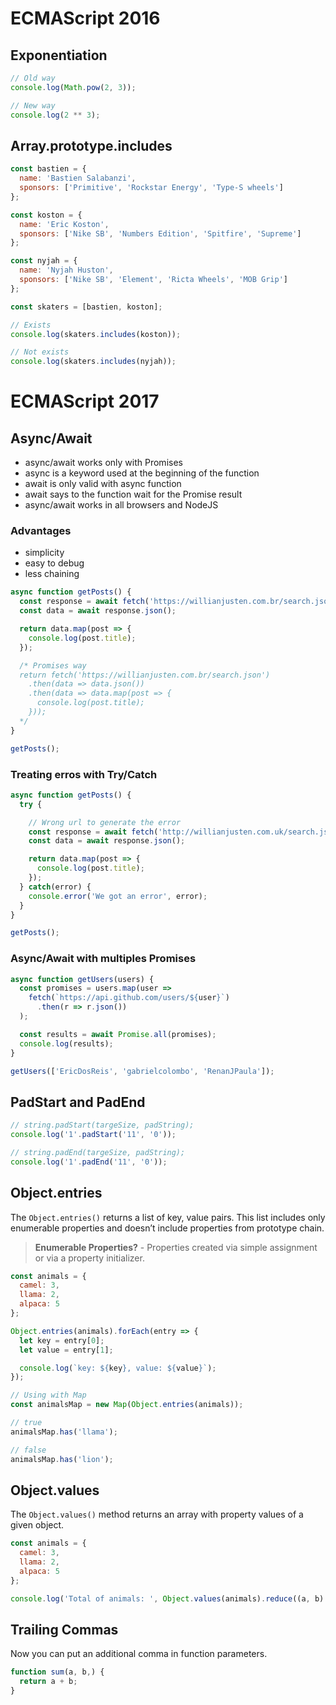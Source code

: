 # ECMAScript 2016

## Exponentiation

```js
// Old way
console.log(Math.pow(2, 3));

// New way
console.log(2 ** 3);
```

## Array.prototype.includes

```js
const bastien = {
  name: 'Bastien Salabanzi',
  sponsors: ['Primitive', 'Rockstar Energy', 'Type-S wheels']
};

const koston = {
  name: 'Eric Koston',
  sponsors: ['Nike SB', 'Numbers Edition', 'Spitfire', 'Supreme']
};

const nyjah = {
  name: 'Nyjah Huston',
  sponsors: ['Nike SB', 'Element', 'Ricta Wheels', 'MOB Grip']
};

const skaters = [bastien, koston];

// Exists
console.log(skaters.includes(koston));

// Not exists
console.log(skaters.includes(nyjah));
```

# ECMAScript 2017

## Async/Await

+ async/await works only with Promises
+ async is a keyword used at the beginning of the function
+ await is only valid with async function
+ await says to the function wait for the Promise result
+ async/await works in all browsers and NodeJS

### Advantages

+ simplicity
+ easy to debug
+ less chaining

```js
async function getPosts() {
  const response = await fetch('https://willianjusten.com.br/search.json');
  const data = await response.json();

  return data.map(post => {
    console.log(post.title);
  });

  /* Promises way
  return fetch('https://willianjusten.com.br/search.json')
    .then(data => data.json())
    .then(data => data.map(post => {
      console.log(post.title);
    }));
  */
}

getPosts();
```

### Treating erros with Try/Catch

```js
async function getPosts() {
  try {

    // Wrong url to generate the error
    const response = await fetch('http://willianjusten.com.uk/search.json');
    const data = await response.json();

    return data.map(post => {
      console.log(post.title);
    });
  } catch(error) {
    console.error('We got an error', error);
  }
}

getPosts();
```

### Async/Await with multiples Promises

```js
async function getUsers(users) {
  const promises = users.map(user => 
    fetch(`https://api.github.com/users/${user}`)
      .then(r => r.json())
  );

  const results = await Promise.all(promises);
  console.log(results);
}

getUsers(['EricDosReis', 'gabrielcolombo', 'RenanJPaula']);
```

## PadStart and PadEnd

```js
// string.padStart(targeSize, padString);
console.log('1'.padStart('11', '0'));

// string.padEnd(targeSize, padString);
console.log('1'.padEnd('11', '0'));
```

## Object.entries

The `Object.entries()` returns a list of key, value pairs. This list includes only enumerable properties and doesn’t include properties from prototype chain.

> **Enumerable Properties?** - Properties created via simple assignment or via a property initializer.

```js
const animals = {
  camel: 3,
  llama: 2,
  alpaca: 5
};

Object.entries(animals).forEach(entry => {
  let key = entry[0];
  let value = entry[1];

  console.log(`key: ${key}, value: ${value}`);
});

// Using with Map
const animalsMap = new Map(Object.entries(animals));

// true
animalsMap.has('llama');

// false
animalsMap.has('lion');
```

## Object.values

The `Object.values()` method returns an array with property values of a given object.

```js
const animals = {
  camel: 3,
  llama: 2,
  alpaca: 5
};

console.log('Total of animals: ', Object.values(animals).reduce((a, b) => a + b));
```

## Trailing Commas

Now you can put an additional comma in function parameters.

```js
function sum(a, b,) {
  return a + b;
}
```
